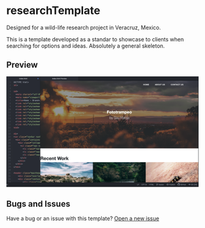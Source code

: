 # researchTemplate
Designed for a wild-life research project in Veracruz, Mexico.

This is a template developed as a standar to showcase to clients when searching for options and ideas.
Absolutely a general skeleton.

## Preview
![Shop Homepage Preview](https://github.com/MauMccoy/researchTemplate/blob/master/Screen%20Shot%202020-08-12%20at%202.02.26%20PM.png)

## Bugs and Issues

Have a bug or an issue with this template? [Open a new issue](https://github.com/MauMccoy/researchTemplate/issues)
